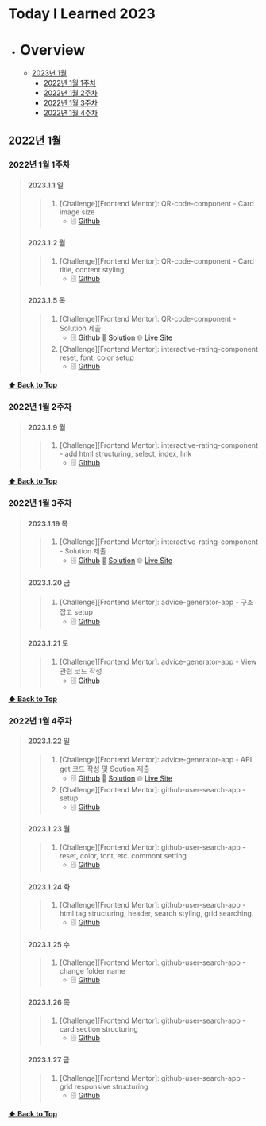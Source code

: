 # Today I Learned 2023

- # Overview
  - [2023년 1월](#2023년-1월)
    - [2022년 1월 1주차](#2022년-1월-1주차)
    - [2022년 1월 2주차](#2022년-1월-2주차)
    - [2022년 1월 3주차](#2022년-1월-3주차)
    - [2022년 1월 4주차](#2022년-1월-4주차)
 
## 2022년 1월

### 2022년 1월 1주차

> #### 2023.1.1 일
>
> > 1. [Challenge][Frontend Mentor]: QR-code-component - Card image size
> >     - 🗄️ [Github](https://github.com/PhilosopherProgrammer/QR-code-component) 
>
> #### 2023.1.2 월
>
> > 1. [Challenge][Frontend Mentor]: QR-code-component - Card title, content styling
> >     - 🗄️ [Github](https://github.com/PhilosopherProgrammer/QR-code-component) 
>
> #### 2023.1.5 목
>
> > 1. [Challenge][Frontend Mentor]: QR-code-component - Solution 제출
> >     - 🗄️ [Github](https://github.com/PhilosopherProgrammer/QR-code-component) 🔮 [Solution](https://www.frontendmentor.io/solutions/qr-code-component-ewg1LiCLQm) 🌐 [Live Site](https://philosopherprogrammer.github.io/QR-code-component/) 
> > 2. [Challenge][Frontend Mentor]: interactive-rating-component reset, font, color setup
> >     - 🗄️ [Github](https://github.com/PhilosopherProgrammer/interactive-rating-component) 
>

**[⬆ Back to Top](#overview)**

### 2022년 1월 2주차

> #### 2023.1.9 월
>
> > 1. [Challenge][Frontend Mentor]: interactive-rating-component - add html structuring, select, index, link 
> >     - 🗄️ [Github](https://github.com/PhilosopherProgrammer/interactive-rating-component) 
>

**[⬆ Back to Top](#overview)**

### 2022년 1월 3주차

> #### 2023.1.19 목
>
> > 1. [Challenge][Frontend Mentor]: interactive-rating-component - Solution 제출 
> >     - 🗄️ [Github](https://github.com/PhilosopherProgrammer/interactive-rating-component) 🔮 [Solution](https://www.frontendmentor.io/solutions/interactive-rating-component-FhgSymMR15) 🌐 [Live Site](https://philosopherprogrammer.github.io/interactive-rating-component/) 
>
> #### 2023.1.20 금
>
> > 1. [Challenge][Frontend Mentor]: advice-generator-app - 구조 잡고 setup 
> >     - 🗄️ [Github](https://github.com/PhilosopherProgrammer/advice-generator-app)
>
> #### 2023.1.21 토
>
> > 1. [Challenge][Frontend Mentor]: advice-generator-app - View 관련 코드 작성 
> >     - 🗄️ [Github](https://github.com/PhilosopherProgrammer/advice-generator-app)
>

**[⬆ Back to Top](#overview)**

### 2022년 1월 4주차

> #### 2023.1.22 일
>
> > 1. [Challenge][Frontend Mentor]: advice-generator-app - API get 코드 작성 및 Soution 제출 
> >     - 🗄️ [Github](https://github.com/PhilosopherProgrammer/advice-generator-app) 🔮 [Solution](https://www.frontendmentor.io/solutions/advice-generator-app-Y8qRN81VYG) 🌐 [Live Site](https://philosopherprogrammer.github.io/advice-generator-app/)
> > 2. [Challenge][Frontend Mentor]: github-user-search-app - setup
> >     - 🗄️ [Github](https://github.com/PhilosopherProgrammer/github-user-search-app)
>
> #### 2023.1.23 월
>
> > 1. [Challenge][Frontend Mentor]: github-user-search-app - reset, color, font, etc. commont setting
> >     - 🗄️ [Github](https://github.com/PhilosopherProgrammer/github-user-search-app)
>
> #### 2023.1.24 화
>
> > 1. [Challenge][Frontend Mentor]: github-user-search-app - html tag structuring, header, search styling, grid searching.
> >     - 🗄️ [Github](https://github.com/PhilosopherProgrammer/github-user-search-app)
>
> #### 2023.1.25 수
>
> > 1. [Challenge][Frontend Mentor]: github-user-search-app - change folder name
> >     - 🗄️ [Github](https://github.com/PhilosopherProgrammer/github-user-search-app)
>
> #### 2023.1.26 목
>
> > 1. [Challenge][Frontend Mentor]: github-user-search-app - card section structuring
> >     - 🗄️ [Github](https://github.com/PhilosopherProgrammer/github-user-search-app)
>
> #### 2023.1.27 금
>
> > 1. [Challenge][Frontend Mentor]: github-user-search-app - grid responsive structuring
> >     - 🗄️ [Github](https://github.com/PhilosopherProgrammer/github-user-search-app)
>

**[⬆ Back to Top](#overview)**
